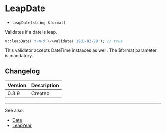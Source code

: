 # LeapDate

- `LeapDate(string $format)`

Validates if a date is leap.

```php
v::leapDate('Y-m-d')->validate('1988-02-29'); // true
```

This validator accepts DateTime instances as well. The $format
parameter is mandatory.

## Changelog

Version | Description
--------|-------------
  0.3.9 | Created

***
See also:

  * [Date](Date.md)
  * [LeapYear](LeapYear.md)
